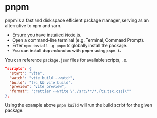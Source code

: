 # pnpm

pnpm is a fast and disk space efficient package manager, serving as an alternative to npm and yarn.

- Ensure you have [installed Node.js](./nodejs.md).
- Open a command-line terminal (e.g. Terminal, Command Prompt).
- Enter `npm install -g pnpm` to globally install the package.
- You can install dependencies with pnpm using `pnpm i`.

You can reference `package.json` files for available scripts, i.e.

```json
"scripts": {
  "start": "vite",
  "watch": "vite build --watch",
  "build": "tsc && vite build",
  "preview": "vite preview",
  "format": "prettier --write \"./src/**/*.{ts,tsx,css}\""
},
```

Using the example above `pnpm build` will run the build script for the given package.
